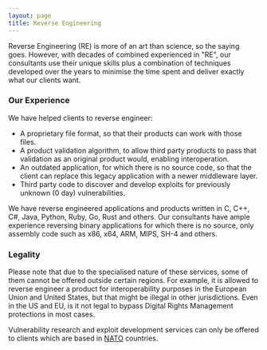 ```yaml
---
layout: page
title: Reverse Engineering
---
```


Reverse Engineering (RE) is more of an art than science, so the saying goes. However, with decades of combined experienced in "RE", our consultants use their unique skills plus a combination of techniques developed over the years to minimise the time spent and deliver exactly what our clients want. 

### Our Experience

We have helped clients to reverse engineer:
- A proprietary file format, so that their products can work with those files.
- A product validation algorithm, to allow third party products to pass that validation as an original product would, enabling interoperation.
- An outdated application, for which there is no source code, so that the client can replace this legacy application with a newer middleware layer.
- Third party code to discover and develop exploits for previously unknown (0 day) vulnerabilities.

We have reverse engineered applications and products written in C, C++, C#, Java, Python, Ruby, Go, Rust and others. 
Our consultants have ample experience reversing binary applications for which there is no source, only assembly code such as x86, x64, ARM, MIPS, SH-4 and others.

### Legality

Please note that due to the specialised nature of these services, some of them cannot be offered outside certain regions. For example, it is allowed to reverse engineer a product for interoperability purposes in the European Union and United States, but that might be illegal in other jurisdictions. Even in the US and EU, is it not legal to bypass Digital Rights Management protections in most cases.

Vulnerability research and exploit development services can only be offered to clients which are based in [NATO][nato] countries.

[nato]: https://www.nato.int
